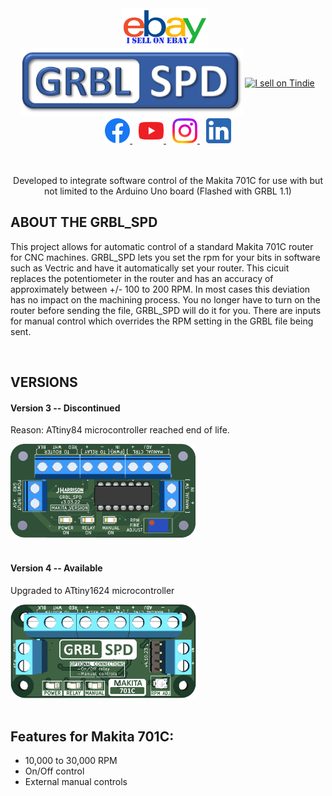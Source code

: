   <div align="center">
    <div style="display:inline-block; vertical-align: middle;margin-right:10px;">
      <a href="https://www.ebay.ca/itm/226146198705">
        <img height="60" src="images/ebay.png">
      </a>
    </div>
    <div style="display:inline-block; vertical-align: middle;">
      <img height="110" src="images/GRBL_SPD LOGO.png">
    </div>
    <div style="display:inline-block; vertical-align: middle;">
      <!-- <p align="center">Link to purchase kits</p> -->
      <a href="https://www.tindie.com/stores/gingertesla/?ref=offsite_badges&utm_source=sellers_GingerTesla&utm_medium=badges&utm_campaign=badge_medium">
      <img src="https://d2ss6ovg47m0r5.cloudfront.net/badges/tindie-mediums.png" alt="I sell on Tindie"  height="80">
      </a>
    </div>
  </div> 

  <div align="center" >
  <a href="https://www.facebook.com/ThunderCNC" style="margin-right:10px">
    <img src="images/facebook.png" height="40" alt="Facebook"/>
  </a>
  <a href="http://www.youtube.com/@Thunder116fd" style="margin-right:10px">
    <img src="images/youtube.png" height="40" alt="Youtube"/>
  </a>
  <a href="https://www.instagram.com/thunder_cnc/" style="margin-right:10px">
    <img src="images/instagram.png" height="40" alt="Instagram"/>
  </a>
  <a href="https://www.linkedin.com/in/jon-harrison-01428557">
    <img src="images/linkedin.png" height="40" alt="Linkedin"/>
  </a>
  </div>
  </br>
  </br>
  <p align="center" >Developed to integrate software control of the Makita 701C for use with but not limited to the Arduino Uno board (Flashed with GRBL 1.1)
  </p>
  <h2>ABOUT THE GRBL_SPD</h2>
  <p>
    This project allows for automatic control of a standard Makita 701C router for CNC machines. GRBL_SPD lets you set the rpm for your bits in software such as Vectric and have it automatically set your router. This cicuit replaces the potentiometer in the router and has an accuracy of approximately between +/- 100 to 200 RPM. In most cases this deviation has no impact on the machining process. You no longer have to turn on the router before sending the file, GRBL_SPD will do it for you. There are inputs for manual control which overrides the RPM setting in the GRBL file being sent. 
  </p></br>
  <h2>VERSIONS</h2>
  <div>
    <h4>Version 3 -- Discontinued</h4>
    <p> Reason: ATtiny84 microcontroller reached end of life.</p>
    <a title="Go to v3 page" href="versions/Version_3.md">
      <img height="150" src="images/MakitaGrbl_v3.png">
    </a>
  </div></br>
  <div>
    <h4>Version 4 -- Available</h4>
    <p> Upgraded to ATtiny1624 microcontroller</p>
    <a title="Go to v4 page" href="versions/Version_4.md">
      <img height="150" src="images/MakitaGrbl_v4.png">
    </a>
  </div></br>
  <!--<div>
    <h4>Version 5 -- Coming Soon</h4>
    <a title="Go to v5 page" href="versions/Version_5.md">
      <img height="150" src="images/MakitaGrbl_v5.png">
    </a>
  </div></br> -->






  <p> 
    <h2>Features for Makita 701C:</h2>
    <ul>
      <li>10,000 to 30,000 RPM</li>
      <li>On/Off control</li>
      <li>External manual controls</li>
    </ul>
  </p>




